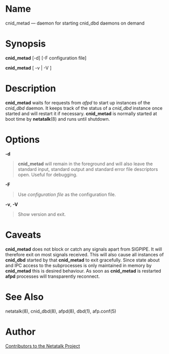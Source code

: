 # Name

cnid_metad — daemon for starting cnid_dbd daemons on demand

# Synopsis

**cnid_metad** [-d] [-F configuration file]

**cnid_metad** [ -v | -V ]

# Description

**cnid_metad** waits for requests from *afpd* to start up instances of the
*cnid_dbd* daemon. It keeps track of the status of a *cnid_dbd* instance
once started and will restart it if necessary. **cnid_metad** is normally
started at boot time by **netatalk**(8) and runs until shutdown.

# Options

**-d**

> **cnid_metad** will remain in the foreground and will also leave the
standard input, standard output and standard error file descriptors
open. Useful for debugging.

**-F** <configuration file>

> Use *configuration file* as the configuration file.

**-v**, **-V**

> Show version and exit.

# Caveats

**cnid_metad** does not block or catch any signals apart from SIGPIPE. It
will therefore exit on most signals received. This will also cause all
instances of **cnid_dbd** started by that **cnid_metad** to exit
gracefully. Since state about and IPC access to the subprocesses is only
maintained in memory by **cnid_metad** this is desired behaviour. As soon
as **cnid_metad** is restarted **afpd** processes will transparently
reconnect.

# See Also

netatalk(8), cnid_dbd(8), afpd(8), dbd(1), afp.conf(5)

# Author

[Contributors to the Netatalk Project](https://netatalk.io/contributors)
